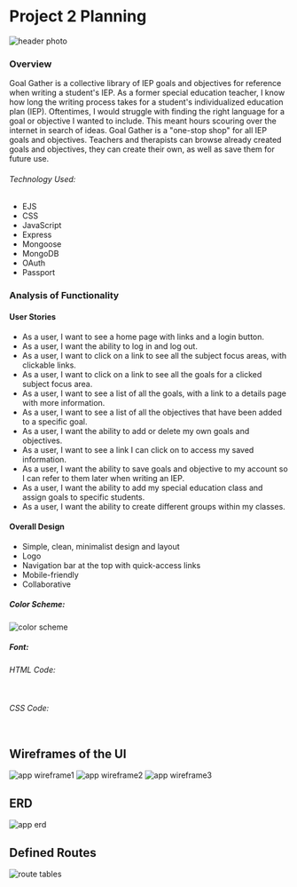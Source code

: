 # Project 2 Planning
![header photo](https://i.imgur.com/VRC1Fhf.png)
### Overview
Goal Gather is a collective library of IEP goals and objectives for reference when writing a student's IEP. As a former special education teacher, I know how long the writing process takes for a student's individualized education plan (IEP). Oftentimes, I would struggle with finding the right language for a goal or objective I wanted to include. This meant hours scouring over the internet in search of ideas. Goal Gather is a "one-stop shop" for all IEP goals and objectives. Teachers and therapists can browse already created goals and objectives, they can create their own, as well as save them for future use. 
###### Technology Used:
- EJS
- CSS
- JavaScript
- Express
- Mongoose
- MongoDB
- OAuth
- Passport

### Analysis of Functionality
#### User Stories
- As a user, I want to see a home page with links and a login button.
- As a user, I want the ability to log in and log out.
- As a user, I want to click on a link to see all the subject focus areas, with clickable links.
- As a user, I want to click on a link to see all the goals for a clicked subject focus area.
- As a user, I want to see a list of all the goals, with a link to a details page with more information.
- As a user, I want to see a list of all the objectives that have been added to a specific goal.
- As a user, I want the ability to add or delete my own goals and objectives.
- As a user, I want to see a link I can click on to access my saved information.
- As a user, I want the ability to save goals and objective to my account so I can refer to them later when writing an IEP.
- As a user, I want the ability to add my special education class and assign goals to specific students.
- As a user, I want the ability to create different groups within my classes.

#### Overall Design
- Simple, clean, minimalist design and layout
- Logo
- Navigation bar at the top with quick-access links
- Mobile-friendly
- Collaborative

##### Color Scheme:
![color scheme](https://i.imgur.com/5V8UFYJ.jpg)

##### Font:
###### HTML Code:
```html
```
###### CSS Code:
```css
```

## Wireframes of the UI
![app wireframe1](https://i.imgur.com/ITKuz50.jpg)
![app wireframe2](https://i.imgur.com/RNYpAm8.jpg)
![app wireframe3](https://i.imgur.com/PRkF1OX.jpg)

## ERD
![app erd](https://i.imgur.com/wQvvJj1.png)

## Defined Routes
![route tables](https://i.imgur.com/f9hVX9q.png)
